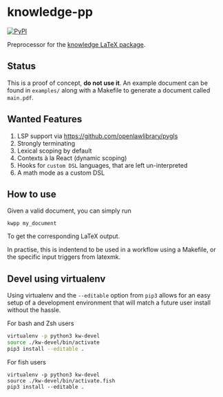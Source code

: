 # knowledge-pp

[![PyPI](https://img.shields.io/pypi/v/knowledge-pp.svg)](https://pypi.python.org/pypi/knowledge-pp)

Preprocessor for the
[knowledge LaTeX package](https://ctan.org/pkg/knowledge).


## Status

This is a proof of concept, **do not use it**.
An example document can be found in `examples/` along
with a Makefile to generate a document called `main.pdf`.

## Wanted Features

1. LSP support via https://github.com/openlawlibrary/pygls
2. Strongly terminating
3. Lexical scoping by default
4. Contexts à la React (dynamic scoping)
5. Hooks for `custom DSL` languages, that are left un-interpreted
6. A math mode as a custom DSL

## How to use

Given a valid document, you can simply run

	kwpp my_document 

To get the corresponding LaTeX output.

In practise, this is indentend to be used in a workflow using a Makefile,
or the specific input triggers from latexmk.


## Devel using virtualenv

Using virtualenv and the `--editable` option from `pip3` allows for an easy
setup of a development environment that will match a future user install without
the hassle.

For bash and Zsh users

```bash
virtualenv -p python3 kw-devel
source ./kw-devel/bin/activate
pip3 install --editable .
```

For fish users

```fish
virtualenv -p python3 kw-devel
source ./kw-devel/bin/activate.fish
pip3 install --editable .
```
